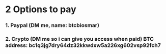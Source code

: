 # 2 Options to pay
### 1. Paypal (DM me, name: btcbiosmar)
### 2. Crypto (DM me so i can give you access when paid) BTC address: bc1q3jg7dry64dz32kkwdxw5a226xg602vsp92fch7
